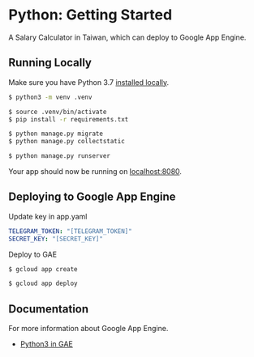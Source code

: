 # Python: Getting Started

A Salary Calculator in Taiwan, which can deploy to Google App Engine.

## Running Locally

Make sure you have Python 3.7 [installed locally](http://install.python-guide.org).

```sh
$ python3 -m venv .venv

$ source .venv/bin/activate
$ pip install -r requirements.txt

$ python manage.py migrate
$ python manage.py collectstatic

$ python manage.py runserver
```

Your app should now be running on [localhost:8080](http://localhost:8080/).

## Deploying to Google App Engine

Update key in app.yaml

```yaml
TELEGRAM_TOKEN: "[TELEGRAM_TOKEN]"
SECRET_KEY: "[SECRET_KEY]"
```

Deploy to GAE

```sh
$ gcloud app create

$ gcloud app deploy
```

## Documentation

For more information about Google App Engine.

- [Python3 in GAE](https://cloud.google.com/appengine/docs/standard/python3/quickstart)
